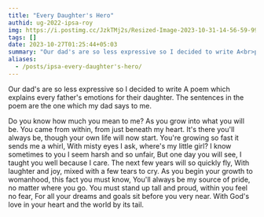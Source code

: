 ```yaml
---
title: "Every Daughter's Hero"
authid: ug-2022-ipsa-roy
img: https://i.postimg.cc/JzkTMj2s/Resized-Image-2023-10-31-14-56-59-9996.webp
tags: []
date: 2023-10-27T01:25:44+05:03
summary: "Our dad's are so less expressive so I decided to write A<br>poem which explains every father's emotions for their<br>daughter."
aliases:
  - /posts/ipsa-every-daughter's-hero/
---
```


Our dad's are so less expressive so I decided to write A poem which explains every father's emotions for their daughter.
The sentences in the poem are the one which my dad says to me.

Do you know how much you mean to me?
As you grow into what you will be.
You came from within, from just beneath my heart.
It's there you'll always be, though your own life will now start.
You're growing so fast it sends me a whirl,
With misty eyes I ask, where's my little girl?
I know sometimes to you I seem harsh and so unfair,
But one day you will see, I taught you well because I care.
The next few years will so quickly fly,
With laughter and joy, mixed with a few tears to cry.
As you begin your growth to womanhood, this fact you must know,
You'll always be my source of pride, no matter where you go.
You must stand up tall and proud, within you feel no fear,
For all your dreams and goals sit before you very near.
With God's love in your heart and the world by its tail. 

